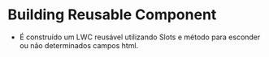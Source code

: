 # Building Reusable Component
- É construído um LWC reusável utilizando Slots e método para esconder ou não determinados campos html.